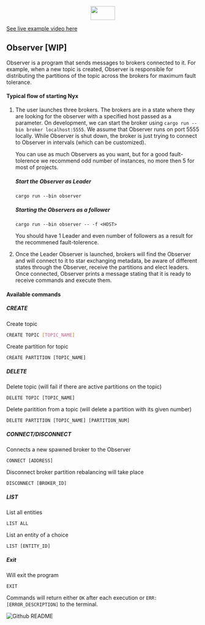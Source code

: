 <p align="center">
  <img width="64" height="36" src="https://github.com/pwbh/nyx/assets/127856937/efce555c-68d4-4db8-b0cc-3afb85766f57">
</p>


[See live example video here](https://github-production-user-asset-6210df.s3.amazonaws.com/127856937/262133986-5c27bf4d-c27f-4f0f-bddd-c4960cad2b16.mp4)


## Observer [WIP]

Observer is a program that sends messages to brokers connected to it. For example, when a new topic is created, Observer is responsible for distributing the partitions of the topic across the brokers for maximum fault tolerance.

#### Typical flow of starting Nyx

1. The user launches three brokers.
   The brokers are in a state where they are looking for the observer with a specified host passed as a parameter. On development, we can start the broker using `cargo run --bin broker localhost:5555`. We assume that Observer runs on port 5555 locally. While Observer is shut down, the broker is just trying to connect to Observer in intervals (which can be customized).

   You can use as much Observers as you want, but for a good fault-tolerence we recommend odd number of instances, no more then 5 for most of projects.

   ##### Start the Observer as Leader

   ```
   cargo run --bin observer
   ```

   ##### Starting the Observers as a follower

   ```
   cargo run --bin observer -- -f <HOST>
   ```

   You should have 1 Leader and even number of followers as a result for the recommened fault-tolerence.

2. Once the Leader Observer is launched, brokers will find the Observer and will connect to it to star exchanging metadata,
   be aware of different states through the Observer, receive the partitions and elect leaders. Once connected, Observer prints a message stating that it is ready to receive commands and execute them.

#### Available commands

##### CREATE

Create topic

```bash
CREATE TOPIC [TOPIC_NAME]
```

Create partition for topic

```
CREATE PARTITION [TOPIC_NAME]
```

##### DELETE

Delete topic (will fail if there are active partitions on the topic)

```
DELETE TOPIC [TOPIC_NAME]
```

Delete paritition from a topic (will delete a partition with its given number)

```
DELETE PARTITION [TOPIC_NAME] [PARTITION_NUM]
```

##### CONNECT/DISCONNECT

Connects a new spawned broker to the Observer

```
CONNECT [ADDRESS]
```

Disconnect broker partition rebalancing will take place

```
DISCONNECT [BROKER_ID]
```

##### LIST

List all entities

```
LIST ALL
```

List an entity of a choice

```
LIST [ENTITY_ID]
```

##### Exit

Will exit the program

```
EXIT
```

Commands will return either `OK` after each execution or `ERR: [ERROR_DESCRIPTION]` to the terminal.

![Github README](https://github.com/pwbh/nyx/assets/127856937/c0edee7b-8e0a-4160-bc9c-3b0c4649238a)
